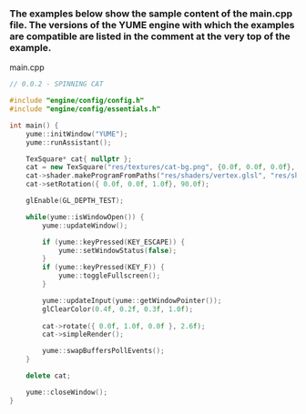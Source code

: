 ### The examples below show the sample content of the main.cpp file. The versions of the YUME engine with which the examples are compatible are listed in the comment at the very top of the example.

main.cpp

```cpp
// 0.0.2 - SPINNING CAT

#include "engine/config/config.h"
#include "engine/config/essentials.h"

int main() {
    yume::initWindow("YUME");
    yume::runAssistant();

    TexSquare* cat{ nullptr };
    cat = new TexSquare("res/textures/cat-bg.png", {0.0f, 0.0f, 0.0f}, { 1.0, 1.0, 1.0 }, {0.5f, 0.5f});
    cat->shader.makeProgramFromPaths("res/shaders/vertex.glsl", "res/shaders/fragment.glsl");
    cat->setRotation({ 0.0f, 0.0f, 1.0f}, 90.0f);

    glEnable(GL_DEPTH_TEST);

    while(yume::isWindowOpen()) {
        yume::updateWindow();

		if (yume::keyPressed(KEY_ESCAPE)) {
			yume::setWindowStatus(false);
		}
        if (yume::keyPressed(KEY_F)) {
            yume::toggleFullscreen();
        }

		yume::updateInput(yume::getWindowPointer());
        glClearColor(0.4f, 0.2f, 0.3f, 1.0f);
        
        cat->rotate({ 0.0f, 1.0f, 0.0f }, 2.6f);
        cat->simpleRender();

        yume::swapBuffersPollEvents();
    }

	delete cat;

    yume::closeWindow();
}

```